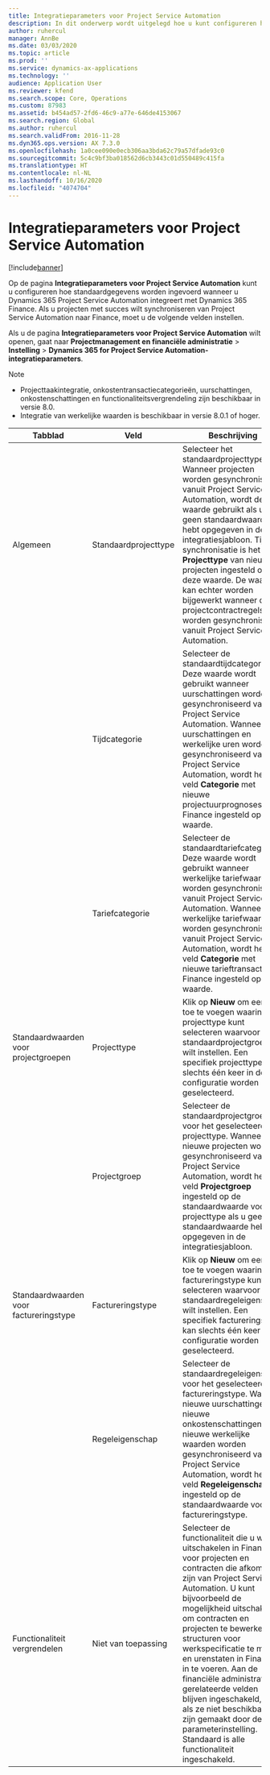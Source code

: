 ```yaml
---
title: Integratieparameters voor Project Service Automation
description: In dit onderwerp wordt uitgelegd hoe u kunt configureren hoe standaardgegevens worden ingevoerd wanneer u Microsoft Dynamics 365 for Project Service Automation integreert met Microsoft Dynamics 365 Finance.
author: ruhercul
manager: AnnBe
ms.date: 03/03/2020
ms.topic: article
ms.prod: ''
ms.service: dynamics-ax-applications
ms.technology: ''
audience: Application User
ms.reviewer: kfend
ms.search.scope: Core, Operations
ms.custom: 87983
ms.assetid: b454ad57-2fd6-46c9-a77e-646de4153067
ms.search.region: Global
ms.author: ruhercul
ms.search.validFrom: 2016-11-28
ms.dyn365.ops.version: AX 7.3.0
ms.openlocfilehash: 1a0cee090e0ecb306aa3bda62c79a57dfade93c0
ms.sourcegitcommit: 5c4c9bf3ba018562d6cb3443c01d550489c415fa
ms.translationtype: HT
ms.contentlocale: nl-NL
ms.lasthandoff: 10/16/2020
ms.locfileid: "4074704"
---
```

# <a name="project-service-automation-integration-parameters"></a>Integratieparameters voor Project Service Automation

[!include[banner](../includes/banner.md)]

Op de pagina **Integratieparameters voor Project Service Automation** kunt u configureren hoe standaardgegevens worden ingevoerd wanneer u Dynamics 365 Project Service Automation integreert met Dynamics 365 Finance. Als u projecten met succes wilt synchroniseren van Project Service Automation naar Finance, moet u de volgende velden instellen.

Als u de pagina **Integratieparameters voor Project Service Automation** wilt openen, gaat naar **Projectmanagement en financiële administratie** \> **Instelling** \> **Dynamics 365 for Project Service Automation-integratieparameters**. 

> [!NOTE]
> - Projecttaakintegratie, onkostentransactiecategorieën, uurschattingen, onkostenschattingen en functionaliteitsvergrendeling zijn beschikbaar in versie 8.0.
> - Integratie van werkelijke waarden is beschikbaar in versie 8.0.1 of hoger.


| Tabblad                    | Veld                | Beschrijving |
|------------------------|----------------------|-------------|
| Algemeen                | Standaardprojecttype | Selecteer het standaardprojecttype. Wanneer projecten worden gesynchroniseerd vanuit Project Service Automation, wordt deze waarde gebruikt als u geen standaardwaarde hebt opgegeven in de integratiesjabloon. Tijdens synchronisatie is het veld **Projecttype** van nieuwe projecten ingesteld op deze waarde. De waarde kan echter worden bijgewerkt wanneer de projectcontractregels worden gesynchroniseerd vanuit Project Service Automation. |
|                        | Tijdcategorie        | Selecteer de standaardtijdcategorie. Deze waarde wordt gebruikt wanneer uurschattingen worden gesynchroniseerd vanuit Project Service Automation. Wanneer de uurschattingen en werkelijke uren worden gesynchroniseerd vanuit Project Service Automation, wordt het veld **Categorie** met nieuwe projectuurprognoses in Finance ingesteld op deze waarde. |
|                        | Tariefcategorie         | Selecteer de standaardtariefcategorie. Deze waarde wordt gebruikt wanneer werkelijke tariefwaarden worden gesynchroniseerd vanuit Project Service Automation. Wanneer de werkelijke tariefwaarden worden gesynchroniseerd vanuit Project Service Automation, wordt het veld **Categorie** met nieuwe tarieftransacties in Finance ingesteld op deze waarde. |
| Standaardwaarden voor projectgroepen | Projecttype         | Klik op **Nieuw** om een rij toe te voegen waarin u het projecttype kunt selecteren waarvoor u de standaardprojectgroep wilt instellen. Een specifiek projecttype kan slechts één keer in de configuratie worden geselecteerd. |
|                        | Projectgroep        | Selecteer de standaardprojectgroep voor het geselecteerde projecttype. Wanneer nieuwe projecten worden gesynchroniseerd vanuit Project Service Automation, wordt het veld **Projectgroep** ingesteld op de standaardwaarde voor het projecttype als u geen standaardwaarde hebt opgegeven in de integratiesjabloon. |
| Standaardwaarden voor factureringstype  | Factureringstype         | Klik op **Nieuw** om een rij toe te voegen waarin u het factureringstype kunt selecteren waarvoor u de standaardregeleigenschap wilt instellen. Een specifiek factureringstype kan slechts één keer in de configuratie worden geselecteerd. |
|                        | Regeleigenschap        | Selecteer de standaardregeleigenschap voor het geselecteerde factureringstype. Wanneer nieuwe uurschattingen, nieuwe onkostenschattingen of nieuwe werkelijke waarden worden gesynchroniseerd vanuit Project Service Automation, wordt het veld **Regeleigenschap** ingesteld op de standaardwaarde voor het factureringstype. |
| Functionaliteit vergrendelen  | Niet van toepassing       | Selecteer de functionaliteit die u wilt uitschakelen in Finance voor projecten en contracten die afkomstig zijn van Project Service Automation. U kunt bijvoorbeeld de mogelijkheid uitschakelen om contracten en projecten te bewerken, structuren voor werkspecificatie te maken en urenstaten in Finance in te voeren. Aan de financiële administratie gerelateerde velden blijven ingeschakeld, zelfs als ze niet beschikbaar zijn gemaakt door de parameterinstelling. Standaard is alle functionaliteit ingeschakeld. |
